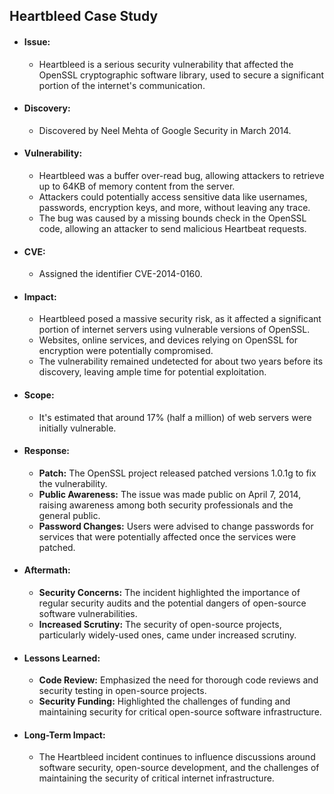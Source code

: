 ## Heartbleed Case Study

- #### **Issue:**
	- Heartbleed is a serious security vulnerability that affected the OpenSSL cryptographic software library, used to secure a significant portion of the internet's communication.
- #### **Discovery:**
	- Discovered by Neel Mehta of Google Security in March 2014.
- #### **Vulnerability:**
	- Heartbleed was a buffer over-read bug, allowing attackers to retrieve up to 64KB of memory content from the server.
	- Attackers could potentially access sensitive data like usernames, passwords, encryption keys, and more, without leaving any trace.
	- The bug was caused by a missing bounds check in the OpenSSL code, allowing an attacker to send malicious Heartbeat requests.
- #### **CVE:**
	- Assigned the identifier CVE-2014-0160.
- #### **Impact:**
	- Heartbleed posed a massive security risk, as it affected a significant portion of internet servers using vulnerable versions of OpenSSL.
	- Websites, online services, and devices relying on OpenSSL for encryption were potentially compromised.
	- The vulnerability remained undetected for about two years before its discovery, leaving ample time for potential exploitation.
- #### **Scope:**
	- It's estimated that around 17% (half a million) of web servers were initially vulnerable.
- #### **Response:**
	- **Patch:** The OpenSSL project released patched versions 1.0.1g to fix the vulnerability.
	- **Public Awareness:** The issue was made public on April 7, 2014, raising awareness among both security professionals and the general public.
	- **Password Changes:** Users were advised to change passwords for services that were potentially affected once the services were patched.
- #### **Aftermath:**
	- **Security Concerns:** The incident highlighted the importance of regular security audits and the potential dangers of open-source software vulnerabilities.
	- **Increased Scrutiny:** The security of open-source projects, particularly widely-used ones, came under increased scrutiny.
- #### **Lessons Learned:**
	- **Code Review:** Emphasized the need for thorough code reviews and security testing in open-source projects.
	- **Security Funding:** Highlighted the challenges of funding and maintaining security for critical open-source software infrastructure.
- #### **Long-Term Impact:**
	- The Heartbleed incident continues to influence discussions around software security, open-source development, and the challenges of maintaining the security of critical internet infrastructure.
